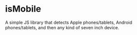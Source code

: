 isMobile
========

A simple JS library that detects Apple phones/tablets, Android phones/tablets, and then any kind of seven inch device.